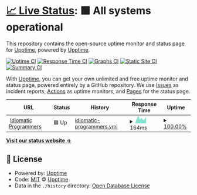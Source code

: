 # [📈 Live Status](https://demo.upptime.js.org): <!--live status--> **🟩 All systems operational**

This repository contains the open-source uptime monitor and status page for [Upptime](https://upptime.js.org), powered by [Upptime](https://github.com/upptime/upptime).

[![Uptime CI](https://github.com/Idiomatic-Programmers/status/workflows/Uptime%20CI/badge.svg)](https://github.com/Idiomatic-Programmers/status/actions?query=workflow%3A%22Uptime+CI%22)
[![Response Time CI](https://github.com/Idiomatic-Programmers/status/workflows/Response%20Time%20CI/badge.svg)](https://github.com/Idiomatic-Programmers/status/actions?query=workflow%3A%22Response+Time+CI%22)
[![Graphs CI](https://github.com/Idiomatic-Programmers/status/workflows/Graphs%20CI/badge.svg)](https://github.com/Idiomatic-Programmers/status/actions?query=workflow%3A%22Graphs+CI%22)
[![Static Site CI](https://github.com/Idiomatic-Programmers/status/workflows/Static%20Site%20CI/badge.svg)](https://github.com/Idiomatic-Programmers/status/actions?query=workflow%3A%22Static+Site+CI%22)
[![Summary CI](https://github.com/Idiomatic-Programmers/status/workflows/Summary%20CI/badge.svg)](https://github.com/Idiomatic-Programmers/status/actions?query=workflow%3A%22Summary+CI%22)

With [Upptime](https://upptime.js.org), you can get your own unlimited and free uptime monitor and status page, powered entirely by a GitHub repository. We use [Issues](https://github.com/upptime/upptime/issues) as incident reports, [Actions](https://github.com/Idiomatic-Programmers/status/actions) as uptime monitors, and [Pages](https://demo.upptime.js.org) for the status page.

<!--start: status pages-->
<!-- This summary is generated by Upptime (https://github.com/upptime/upptime) -->
<!-- Do not edit this manually, your changes will be overwritten -->
<!-- prettier-ignore -->
| URL | Status | History | Response Time | Uptime |
| --- | ------ | ------- | ------------- | ------ |
| <img alt="" src="https://icons.duckduckgo.com/ip3/idiomaticprogrammers.com.ico" height="13"> [Idiomatic Programmers](https://idiomaticprogrammers.com) | 🟩 Up | [idiomatic-programmers.yml](https://github.com/Idiomatic-Programmers/status/commits/HEAD/history/idiomatic-programmers.yml) | <details><summary><img alt="Response time graph" src="./graphs/idiomatic-programmers/response-time-week.png" height="20"> 164ms</summary><br><a href="https://Idiomatic-Programmers.github.io/status/history/idiomatic-programmers"><img alt="Response time 178" src="https://img.shields.io/endpoint?url=https%3A%2F%2Fraw.githubusercontent.com%2FIdiomatic-Programmers%2Fstatus%2FHEAD%2Fapi%2Fidiomatic-programmers%2Fresponse-time.json"></a><br><a href="https://Idiomatic-Programmers.github.io/status/history/idiomatic-programmers"><img alt="24-hour response time 209" src="https://img.shields.io/endpoint?url=https%3A%2F%2Fraw.githubusercontent.com%2FIdiomatic-Programmers%2Fstatus%2FHEAD%2Fapi%2Fidiomatic-programmers%2Fresponse-time-day.json"></a><br><a href="https://Idiomatic-Programmers.github.io/status/history/idiomatic-programmers"><img alt="7-day response time 164" src="https://img.shields.io/endpoint?url=https%3A%2F%2Fraw.githubusercontent.com%2FIdiomatic-Programmers%2Fstatus%2FHEAD%2Fapi%2Fidiomatic-programmers%2Fresponse-time-week.json"></a><br><a href="https://Idiomatic-Programmers.github.io/status/history/idiomatic-programmers"><img alt="30-day response time 169" src="https://img.shields.io/endpoint?url=https%3A%2F%2Fraw.githubusercontent.com%2FIdiomatic-Programmers%2Fstatus%2FHEAD%2Fapi%2Fidiomatic-programmers%2Fresponse-time-month.json"></a><br><a href="https://Idiomatic-Programmers.github.io/status/history/idiomatic-programmers"><img alt="1-year response time 176" src="https://img.shields.io/endpoint?url=https%3A%2F%2Fraw.githubusercontent.com%2FIdiomatic-Programmers%2Fstatus%2FHEAD%2Fapi%2Fidiomatic-programmers%2Fresponse-time-year.json"></a></details> | <details><summary><a href="https://Idiomatic-Programmers.github.io/status/history/idiomatic-programmers">100.00%</a></summary><a href="https://Idiomatic-Programmers.github.io/status/history/idiomatic-programmers"><img alt="All-time uptime 99.72%" src="https://img.shields.io/endpoint?url=https%3A%2F%2Fraw.githubusercontent.com%2FIdiomatic-Programmers%2Fstatus%2FHEAD%2Fapi%2Fidiomatic-programmers%2Fuptime.json"></a><br><a href="https://Idiomatic-Programmers.github.io/status/history/idiomatic-programmers"><img alt="24-hour uptime 100.00%" src="https://img.shields.io/endpoint?url=https%3A%2F%2Fraw.githubusercontent.com%2FIdiomatic-Programmers%2Fstatus%2FHEAD%2Fapi%2Fidiomatic-programmers%2Fuptime-day.json"></a><br><a href="https://Idiomatic-Programmers.github.io/status/history/idiomatic-programmers"><img alt="7-day uptime 100.00%" src="https://img.shields.io/endpoint?url=https%3A%2F%2Fraw.githubusercontent.com%2FIdiomatic-Programmers%2Fstatus%2FHEAD%2Fapi%2Fidiomatic-programmers%2Fuptime-week.json"></a><br><a href="https://Idiomatic-Programmers.github.io/status/history/idiomatic-programmers"><img alt="30-day uptime 100.00%" src="https://img.shields.io/endpoint?url=https%3A%2F%2Fraw.githubusercontent.com%2FIdiomatic-Programmers%2Fstatus%2FHEAD%2Fapi%2Fidiomatic-programmers%2Fuptime-month.json"></a><br><a href="https://Idiomatic-Programmers.github.io/status/history/idiomatic-programmers"><img alt="1-year uptime 99.95%" src="https://img.shields.io/endpoint?url=https%3A%2F%2Fraw.githubusercontent.com%2FIdiomatic-Programmers%2Fstatus%2FHEAD%2Fapi%2Fidiomatic-programmers%2Fuptime-year.json"></a></details>

<!--end: status pages-->

[**Visit our status website →**](https://demo.upptime.js.org)

## 📄 License

- Powered by: [Upptime](https://github.com/upptime/upptime)
- Code: [MIT](./LICENSE) © [Upptime](https://upptime.js.org)
- Data in the `./history` directory: [Open Database License](https://opendatacommons.org/licenses/odbl/1-0/)
